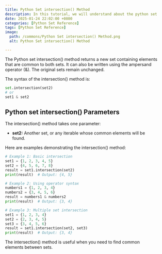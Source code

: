 ```yaml
---
title: Python Set intersection() Method 
description: In this tutorial, we will understand about the python set intersection() method and its uses.
date: 2025-01-24 22:02:00 +0800
categories: [Python Set Reference]
tags: [Python Set Reference]
image:
  path: /commons/Python Set intersection() Method.png
  alt: Python Set intersection() Method 

---
```


The Python set intersection() method returns a new set containing elements that are common to both sets. It can also be written using the ampersand operator (&). The original sets remain unchanged.

The syntax of the intersection() method is:

```python
set.intersection(set2)
# or
set1 & set2
```

## Python set intersection() Parameters

The intersection() method takes one parameter:

* **set2:** Another set, or any iterable whose common elements will be found.

Here are examples demonstrating the intersection() method:

```python
# Example 1: Basic intersection
set1 = {1, 2, 3, 4, 5}
set2 = {4, 5, 6, 7, 8}
result = set1.intersection(set2)
print(result)  # Output: {4, 5}

# Example 2: Using operator syntax
numbers1 = {1, 2, 3, 4}
numbers2 = {3, 4, 5, 6}
result = numbers1 & numbers2
print(result)  # Output: {3, 4}

# Example 3: Multiple set intersection
set1 = {1, 2, 3, 4}
set2 = {2, 3, 4, 5}
set3 = {3, 4, 5, 6}
result = set1.intersection(set2, set3)
print(result)  # Output: {3, 4}
```

The intersection() method is useful when you need to find common elements between sets.